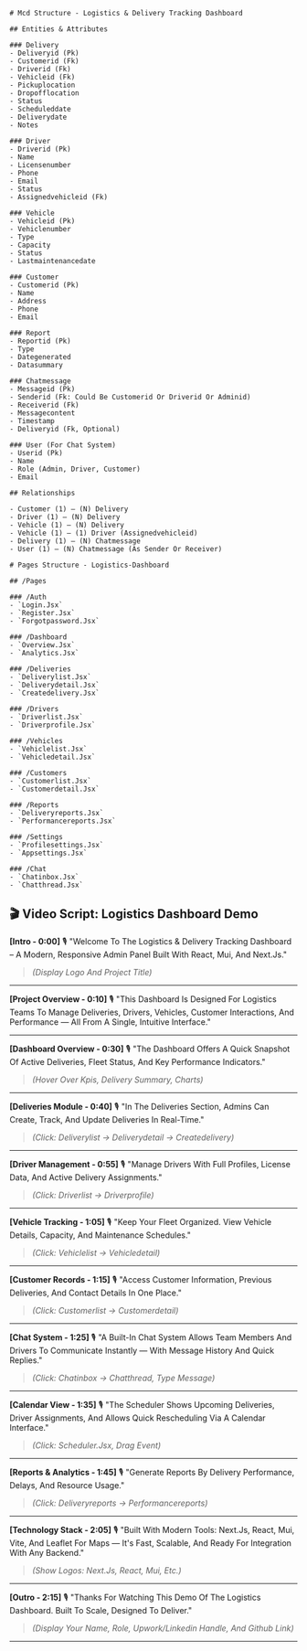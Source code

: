 ```Md
# Mcd Structure - Logistics & Delivery Tracking Dashboard

## Entities & Attributes

### Delivery
- Deliveryid (Pk)
- Customerid (Fk)
- Driverid (Fk)
- Vehicleid (Fk)
- Pickuplocation
- Dropofflocation
- Status
- Scheduleddate
- Deliverydate
- Notes

### Driver
- Driverid (Pk)
- Name
- Licensenumber
- Phone
- Email
- Status
- Assignedvehicleid (Fk)

### Vehicle
- Vehicleid (Pk)
- Vehiclenumber
- Type
- Capacity
- Status
- Lastmaintenancedate

### Customer
- Customerid (Pk)
- Name
- Address
- Phone
- Email

### Report
- Reportid (Pk)
- Type
- Dategenerated
- Datasummary

### Chatmessage
- Messageid (Pk)
- Senderid (Fk: Could Be Customerid Or Driverid Or Adminid)
- Receiverid (Fk)
- Messagecontent
- Timestamp
- Deliveryid (Fk, Optional)

### User (For Chat System)
- Userid (Pk)
- Name
- Role (Admin, Driver, Customer)
- Email

## Relationships

- Customer (1) — (N) Delivery  
- Driver (1) — (N) Delivery  
- Vehicle (1) — (N) Delivery  
- Vehicle (1) — (1) Driver (Assignedvehicleid)  
- Delivery (1) — (N) Chatmessage  
- User (1) — (N) Chatmessage (As Sender Or Receiver)  

```
```Md
# Pages Structure - Logistics-Dashboard

## /Pages

### /Auth
- `Login.Jsx`  
- `Register.Jsx`  
- `Forgotpassword.Jsx`  

### /Dashboard
- `Overview.Jsx`  
- `Analytics.Jsx`  

### /Deliveries
- `Deliverylist.Jsx`  
- `Deliverydetail.Jsx`  
- `Createdelivery.Jsx`  

### /Drivers
- `Driverlist.Jsx`  
- `Driverprofile.Jsx`  

### /Vehicles
- `Vehiclelist.Jsx`  
- `Vehicledetail.Jsx`  

### /Customers
- `Customerlist.Jsx`  
- `Customerdetail.Jsx`  

### /Reports
- `Deliveryreports.Jsx`  
- `Performancereports.Jsx`  

### /Settings
- `Profilesettings.Jsx`  
- `Appsettings.Jsx`  

### /Chat
- `Chatinbox.Jsx`  
- `Chatthread.Jsx`  

```


## 🎬 **Video Script: Logistics Dashboard Demo**

**\[Intro - 0:00]**
🎙️ "Welcome To The Logistics & Delivery Tracking Dashboard – A Modern, Responsive Admin Panel Built With React, Mui, And Next.Js."

> *(Display Logo And Project Title)*

---

**\[Project Overview - 0:10]**
🎙️ "This Dashboard Is Designed For Logistics Teams To Manage Deliveries, Drivers, Vehicles, Customer Interactions, And Performance — All From A Single, Intuitive Interface."

---

**\[Dashboard Overview - 0:30]**
🎙️ "The Dashboard Offers A Quick Snapshot Of Active Deliveries, Fleet Status, And Key Performance Indicators."

> *(Hover Over Kpis, Delivery Summary, Charts)*

---

**\[Deliveries Module - 0:40]**
🎙️ "In The Deliveries Section, Admins Can Create, Track, And Update Deliveries In Real-Time."

> *(Click: Deliverylist → Deliverydetail → Createdelivery)*

---

**\[Driver Management - 0:55]**
🎙️ "Manage Drivers With Full Profiles, License Data, And Active Delivery Assignments."

> *(Click: Driverlist → Driverprofile)*

---

**\[Vehicle Tracking - 1:05]**
🎙️ "Keep Your Fleet Organized. View Vehicle Details, Capacity, And Maintenance Schedules."

> *(Click: Vehiclelist → Vehicledetail)*

---

**\[Customer Records - 1:15]**
🎙️ "Access Customer Information, Previous Deliveries, And Contact Details In One Place."

> *(Click: Customerlist → Customerdetail)*

---

**\[Chat System - 1:25]**
🎙️ "A Built-In Chat System Allows Team Members And Drivers To Communicate Instantly — With Message History And Quick Replies."

> *(Click: Chatinbox → Chatthread, Type Message)*

---

**\[Calendar View - 1:35]**
🎙️ "The Scheduler Shows Upcoming Deliveries, Driver Assignments, And Allows Quick Rescheduling Via A Calendar Interface."

> *(Click: Scheduler.Jsx, Drag Event)*

---

**\[Reports & Analytics - 1:45]**
🎙️ "Generate Reports By Delivery Performance, Delays, And Resource Usage."

> *(Click: Deliveryreports → Performancereports)*

---

**\[Technology Stack - 2:05]**
🎙️ "Built With Modern Tools: Next.Js, React, Mui, Vite, And Leaflet For Maps — It's Fast, Scalable, And Ready For Integration With Any Backend."

> *(Show Logos: Next.Js, React, Mui, Etc.)*

---

**\[Outro - 2:15]**
🎙️ "Thanks For Watching This Demo Of The Logistics Dashboard. Built To Scale, Designed To Deliver."

> *(Display Your Name, Role, Upwork/Linkedin Handle, And Github Link)*

---
